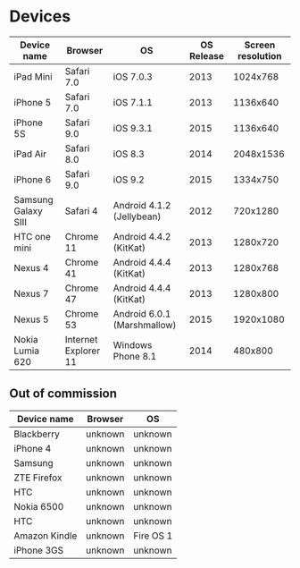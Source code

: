 # Devices

Device name | Browser     | OS          | OS Release | Screen resolution
----------- | ----------- | ----------- | ---------- | -----------------
iPad Mini   | Safari 7.0  | iOS 7.0.3   | 2013       | 1024x768
iPhone 5    | Safari 7.0  | iOS 7.1.1   | 2013       | 1136x640
iPhone 5S   | Safari 9.0  | iOS 9.3.1     | 2015       | 1136x640
iPad Air    | Safari 8.0  | iOS 8.3     | 2014       | 2048x1536
iPhone 6    | Safari 9.0  | iOS 9.2     | 2015       | 1334x750
Samsung Galaxy SIII | Safari 4 | Android 4.1.2 (Jellybean) | 2012 | 720x1280
HTC one mini | Chrome 11  | Android 4.4.2 (KitKat) | 2013 | 1280x720
Nexus 4     | Chrome 41   | Android 4.4.4 (KitKat) | 2013 | 1280x768
Nexus 7     | Chrome 47   | Android 4.4.4 (KitKat) | 2013 | 1280x800
Nexus 5     | Chrome 53   | Android 6.0.1 (Marshmallow) | 2015 | 1920x1080
Nokia Lumia 620 | Internet Explorer 11 | Windows Phone 8.1 | 2014 | 480x800


## Out of commission

Device name | Browser     | OS
----------- | ----------- | -----------
Blackberry  | unknown     | unknown
iPhone 4    | unknown     | unknown
Samsung     | unknown     | unknown
ZTE Firefox | unknown     | unknown
HTC         | unknown     | unknown
Nokia 6500  | unknown     | unknown
HTC         | unknown     | unknown
Amazon Kindle | unknown   | Fire OS 1
iPhone 3GS  | unknown     | unknown

